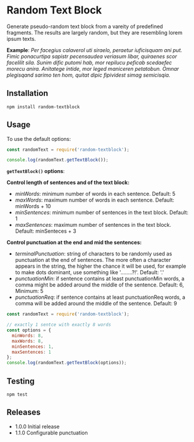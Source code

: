 # Random Text Block

Generate pseudo-random text block from a vareity of predefined fragments. The results are largely random, but they are resembling lorem ipsum texts.

__Example__:
*Per facegius calaverol uti siraelo, peraetur iuficisquam ani put. Fimic ponacurtipa sapistr pecensaudea veriasum libar, quiraenes scor facelilit sila. Sunim dific putomi hab, mor repilucu peficab scedaefec morecu anira. Anitatege intide, mor leged maniceren petatobun. Omnar plegisqand sarimo ten hom, quitat dipic fipividest simag semicisqia.*

## Installation

`npm install random-textblock`
  
## Usage

To use the default options:
```javascript
const randomText = require('random-textblock');

console.log(randomText.getTextBlock());
```

__`getTextBlock()` options__:

**Control length of sentences and of the text block:**
* _minWords_: minimum number of words in each sentence. Default: 5
* _maxWords_: maximum number of words in each sentence. Default: minWords + 10
* _minSentences_: minimum number of sentences in the text block. Default: 1
* _maxSentences_: maximum number of sentences in the text block. Default: minSenteces + 3

**Control punctuation at the end and mid the sentences:**
* _terminalPunctuation_: string of characters to be randomly used as punctuation at the end of sentences. The more often a character appears in the string, the higher the chance it will be used, for example to make dots dominant, use something like '........?!'. Default: '.'
* _punctuationMin_: if sentence contains at least punctuationMin words, a comma might be added around the middle of the sentence. Default: 6, Minimum: 5
* _punctuationReq_: if sentence contains at least punctuationReq words, a comma will be added around the middle of the sentence. Default: 9

```javascript
const randomText = require('random-textblock');

// exactly 1 sentce with exactly 8 words
const options = {
  minWords: 8,
  maxWords: 8,
  minSentences: 1,
  maxSentences: 1
};
console.log(randomText.getTextBlock(options));
```

## Testing
`npm test`

## Releases
* 1.0.0 Initial release
* 1.1.0 Configurable punctuation

